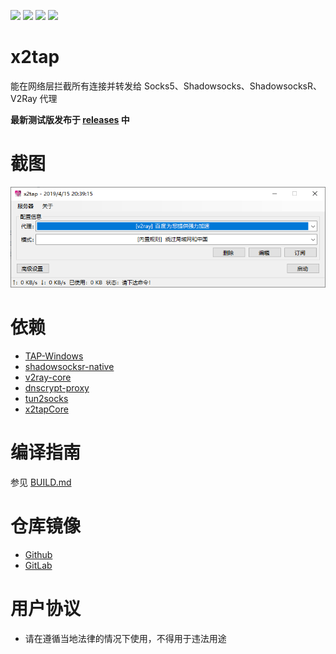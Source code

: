 [![](https://img.shields.io/badge/telegram-channel-blue.svg)](https://t.me/x2tap)
[![](https://img.shields.io/badge/telegram-chat-blue.svg)](https://t.me/x2tapChat)
[![](https://img.shields.io/badge/status-testing-red.svg)](https://github.com/hacking001/x2tap/releases)
[![](https://travis-ci.org/hacking001/x2tap.svg?branch=master)](https://travis-ci.org/hacking001/x2tap)

# x2tap
能在网络层拦截所有连接并转发给 Socks5、Shadowsocks、ShadowsocksR、V2Ray 代理

**最新测试版发布于 [releases](https://github.com/hacking001/x2tap/releases) 中**

# 截图
![](screenshots/main.png)

# 依赖
- [TAP-Windows](https://build.openvpn.net/downloads/releases/latest/tap-windows-latest-stable.exe)
- [shadowsocksr-native](https://github.com/ShadowsocksR-Live/shadowsocksr-native)
- [v2ray-core](https://github.com/v2ray/v2ray-core/releases)
- [dnscrypt-proxy](https://github.com/jedisct1/dnscrypt-proxy)
- [tun2socks](https://github.com/hacking001/x2tap/tree/master/binaries/)
- [x2tapCore](https://github.com/hacking001/x2tapCore)

# 编译指南
参见 [BUILD.md](BUILD.md)

# 仓库镜像
- [Github](https://github.com/hacking001/x2tap)
- [GitLab](https://gitlab.com/hacking001/x2tap)

# 用户协议
- 请在遵循当地法律的情况下使用，不得用于违法用途
